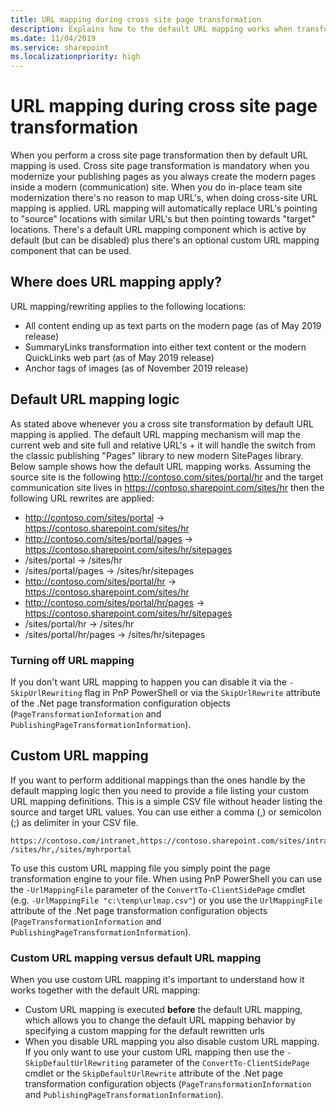 ```yaml
---
title: URL mapping during cross site page transformation
description: Explains how to the default URL mapping works when transforming pages cross site collection + also explains how to use a custom URL mapping file
ms.date: 11/04/2019
ms.service: sharepoint
ms.localizationpriority: high
---
```


# URL mapping during cross site page transformation

When you perform a cross site page transformation then by default URL mapping is used. Cross site page transformation is mandatory when you modernize your publishing pages as you always create the modern pages inside a modern (communication) site. When you do in-place team site modernization there's no reason to map URL's, when doing cross-site URL mapping is applied. URL mapping will automatically replace URL's pointing to "source" locations with similar URL's but then pointing towards "target" locations. There's a default URL mapping component which is active by default (but can be disabled) plus there's an optional custom URL mapping component that can be used.

## Where does URL mapping apply?

URL mapping/rewriting applies to the following locations:

- All content ending up as text parts on the modern page (as of May 2019 release)
- SummaryLinks transformation into either text content or the modern QuickLinks web part (as of May 2019 release)
- Anchor tags of images (as of November 2019 release)

## Default URL mapping logic

As stated above whenever you a cross site transformation by default URL mapping is applied. The default URL mapping mechanism will map the current web and site full and relative URL's + it will handle the switch from the classic publishing "Pages" library to new modern SitePages library. Below sample shows how the default URL mapping works. Assuming the source site is the following http://contoso.com/sites/portal/hr and the target communication site lives in https://contoso.sharepoint.com/sites/hr then the following URL rewrites are applied:

- http://contoso.com/sites/portal -> https://contoso.sharepoint.com/sites/hr
- http://contoso.com/sites/portal/pages -> https://contoso.sharepoint.com/sites/hr/sitepages
- /sites/portal -> /sites/hr
- /sites/portal/pages -> /sites/hr/sitepages
- http://contoso.com/sites/portal/hr -> https://contoso.sharepoint.com/sites/hr
- http://contoso.com/sites/portal/hr/pages -> https://contoso.sharepoint.com/sites/hr/sitepages
- /sites/portal/hr -> /sites/hr
- /sites/portal/hr/pages -> /sites/hr/sitepages

### Turning off URL mapping

If you don't want URL mapping to happen you can disable it via the `-SkipUrlRewriting` flag in PnP PowerShell or via the `SkipUrlRewrite` attribute of the .Net page transformation configuration objects (`PageTransformationInformation` and `PublishingPageTransformationInformation`).

## Custom URL mapping

If you want to perform additional mappings than the ones handle by the default mapping logic then you need to provide a file listing your custom URL mapping definitions. This is a simple CSV file without header listing the source and target URL values. You can use either a comma (,) or semicolon (;) as delimiter in your CSV file.

```Text
https://contoso.com/intranet,https://contoso.sharepoint.com/sites/intranet
/sites/hr,/sites/myhrportal
```

To use this custom URL mapping file you simply point the page transformation engine to your file. When using PnP PowerShell you can use the `-UrlMappingFile` parameter of the `ConvertTo-ClientSidePage` cmdlet (e.g. `-UrlMappingFile "c:\temp\urlmap.csv"`) or you use the `UrlMappingFile` attribute of the .Net page transformation configuration objects (`PageTransformationInformation` and `PublishingPageTransformationInformation`).

### Custom URL mapping versus default URL mapping

When you use custom URL mapping it's important to understand how it works together with the default URL mapping:

- Custom URL mapping is executed **before** the default URL mapping, which allows you to change the default URL mapping behavior by specifying a custom mapping for the default rewritten urls
- When you disable URL mapping you also disable custom URL mapping. If you only want to use your custom URL mapping then use the `-SkipDefaultUrlRewriting` parameter of the `ConvertTo-ClientSidePage` cmdlet or the `SkipDefaultUrlRewrite` attribute of the .Net page transformation configuration objects (`PageTransformationInformation` and `PublishingPageTransformationInformation`).

